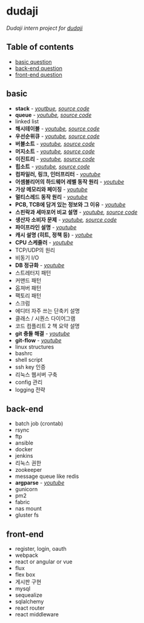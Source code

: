 dudaji
===========

_Dudaji intern project for [dudaji](https://sites.google.com/view/dudaji)_

## Table of contents

- [basic question](#basic)
- [back-end question](#back-end)
- [front-end question](#front-end)

## basic
* **stack** - _[youtbue](https://www.youtube.com/watch?v=aLGRw0OiNmk), [source code](data-structure/stack/stack_practice.py)_
* **queue** - _[youtube](https://www.youtube.com/watch?v=_KVtH_nAZLg), [source code](data-structure/queue/queue_practice.py)_
* linked list
* **해시테이블** - _[youtube](https://www.youtube.com/watch?v=qXcHg0N6f9o), [source code](data-structure/hash-table/hash_table_practice.py)_
* **우선순위큐** - _[youtube](https://www.youtube.com/watch?v=_KVtH_nAZLg), [source code](data-structure/heap/heap_practice.py)_
* **버블소트** - _[youtube](https://www.youtube.com/watch?v=8DnDUGxDBOg), [source code](sort/bubble_sort.py)_
* **머지소트** - _[youtube](https://www.youtube.com/watch?v=W-ksxCkwGh0), [source code](sort/merge_sort.py)_
* **이진트리** - _[youtube](https://www.youtube.com/watch?v=4WvUQyKVPAU), [source code](data-structure/tree/tree_practice.py)_
* **힙소트** - _[youtube](https://www.youtube.com/watch?v=eN9tuusEvtg), [source code](sort/heap_sort.py)_
* **컴파일러, 링크, 인터프리터** - _[youtube](https://www.youtube.com/watch?v=ZHoZj1ke1uk)_
* **어셈블리어의 하드웨어 레벨 동작 원리** - _[youtube](https://youtu.be/pK3jXe2UvIg)_
* **가상 메모리와 페이징** - _[youtube](https://youtu.be/KnQjXQ04yOc)_
* **멀티스레드 동작 원리** - _[youtube](https://www.youtube.com/watch?v=xYxAIbU_gl4)_
* **PCB, TCB에 담겨 있는 정보와 그 이유** - _[youtube](https://www.youtube.com/watch?v=IO_zh9OsmXg)_
* **스핀락과 세마포어 비교 설명** - _[youtube](https://youtu.be/YqhcQs1JmNE), [source code](operating_system/Locking)_
* **생산자 소비자 문제** - _[youtube](https://www.youtube.com/watch?v=h5gVkX7JEeU&t=8s), [source code](operating_system/producer_consumer/producer_consumer.py)_
* **파이프라인 설명** - _[youtube](https://youtu.be/Nozm_5elf6U)_
* **캐시 설명 (히트, 정책 등)** - _[yotube](https://youtu.be/5DO0dmPReMo)_
* **CPU 스케줄러** - _[youtube](https://www.youtube.com/watch?v=6hWhyjhvo58)_
* TCP/UDP의 원리
* 비동기 I/O
* **DB 정규화** - _[youtube](https://www.youtube.com/edit?o=U&video_id=hWHK5Htmz0o)_
* 스트레터지 패턴
* 커맨드 패턴
* 옵져버 패턴
* 팩토리 패턴
* 스크럼
* 에디터 자주 쓰는 단축키 설명
* 클래스 / 시퀀스 다이어그램
* 코드 컴플리트 2 책 요약 설명
* **git 충돌 해결** - _[youtube](https://youtu.be/ppzhUGDneig)_
* **git-flow** - _[youtube](https://youtu.be/UFXDRJ7ownc)_
* linux structures
* bashrc
* shell script
* ssh key 인증
* 리눅스 웹서버 구축
* config 관리
* logging 전략

## back-end
* batch job (crontab)
* rsync
* ftp
* ansible
* docker
* jenkins
* 리눅스 권한
* zookeeper
* message queue like redis
* **argparse** - _[youtube](https://youtu.be/vrDS_yidlIQ)_
* gunicorn
* pm2
* fabric
* nas mount
* gluster fs

## front-end
* register, login, oauth
* webpack
* react or angular or vue
* flux
* flex box
* 게시판 구현
* mysql 
* sequealize
* sqlalchemy
* react router
* react middleware 
